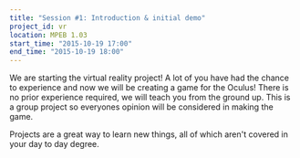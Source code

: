 ```yaml
---
title: "Session #1: Introduction & initial demo"
project_id: vr
location: MPEB 1.03
start_time: "2015-10-19 17:00"
end_time: "2015-10-19 18:00"
---
```


We are starting the virtual reality project! A lot of you have had the chance to experience and now we will be creating a game for the Oculus! There is no prior experience required, we will teach you from the ground up. This is a group project so everyones opinion will be considered in making the game.

Projects are a great way to learn new things, all of which aren't covered in your day to day degree.
